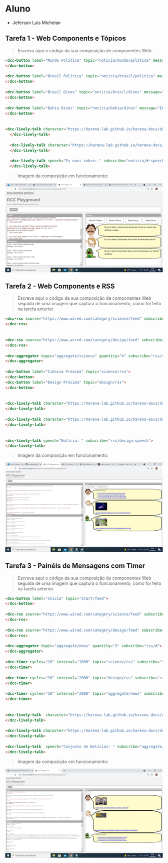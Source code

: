 

# Aluno
* Jeferson Luis Michelan

## Tarefa 1 - Web Components e Tópicos

> Escreva aqui o código da sua composição de componentes Web:

~~~html
<dcc-button label="Mundo Política" topic="noticia/mundo/politica" message="EUA retiram tropas do Afeganistão">
</dcc-button>

<dcc-button label="Brasil Política" topic="noticia/brasil/politica" message="Números de mortes por Covid é o menor dos últimos 2 meses">
</dcc-button>

<dcc-button label="Brasil Dinos" topic="noticia/brasil/dinos" message="Encontrado novo fóssil de dinossauro em SP">
</dcc-button>

<dcc-button label="Bahia Dinos" topic="noticia/bahia/dinos" message="Encontrato fóssul raro de dinossauro no interior da Bahia">
</dcc-button>


<dcc-lively-talk character="https://harena-lab.github.io/harena-docs/dccs/tutorial/images/doctor.png" speech="Eu ouvi sobre: " subscribe="#/politica:speech">
  </dcc-lively-talk>

  <dcc-lively-talk character="https://harena-lab.github.io/harena-docs/dccs/tutorial/images/nurse.png" speech="Eu ouvi sobre: " subscribe="noticia/brasil/#:speech">
  </dcc-lively-talk>

  <dcc-lively-talk speech="Eu ouvi sobre: " subscribe="noticia/#:speech">
  </dcc-lively-talk>
~~~

> Imagem da composição em funcionamento:

![Tarefa1](images/tarefa1.png)

## Tarefa 2 - Web Components e RSS
> Escreva aqui o código da sua composição de componentes Web seguida de uma imagem que captura o funcionamento, como foi feito na tarefa anterior.
~~~html
<dcc-rss source="https://www.wired.com/category/science/feed" subscribe="science/rss:next" topic="rss/science">
</dcc-rss>


<dcc-rss source="https://www.wired.com/category/design/feed" subscribe="design/rss:next" topic="rss/design">
</dcc-rss>

<dcc-aggregator topic="aggregate/science" quantity="4" subscribe="rss/science">
</dcc-aggregator>

<dcc-button label="Ciência Próxima" topic="science/rss">
</dcc-button>
<dcc-button label="Design Próxima" topic="design/rss">
</dcc-button>


<dcc-lively-talk character="https://harena-lab.github.io/harena-docs/dccs/tutorial/images/doctor.png" speech="Conjunto de Notícias: " subscribe="aggregate/science:speech">
</dcc-lively-talk>

<dcc-lively-talk character="https://harena-lab.github.io/harena-docs/dccs/tutorial/images/nurse.png" speech="Notícia: " subscribe="rss/science:speech">
</dcc-lively-talk>


<dcc-lively-talk speech="Notícia: " subscribe="rss/design:speech">
</dcc-lively-talk>
~~~

> Imagem da composição em funcionamento:

![Tarefa2](images/tarefa2.png)

## Tarefa 3 - Painéis de Mensagens com Timer
> Escreva aqui o código da sua composição de componentes Web seguida de uma imagem que captura o funcionamento, como foi feito na tarefa anterior.
~~~html
<dcc-button label="Inicia" topic="start/feed">
</dcc-button>

<dcc-rss source="https://www.wired.com/category/science/feed" subscribe="science/rss:next" topic="rss/science">
</dcc-rss>

<dcc-rss source="https://www.wired.com/category/design/feed" subscribe="design/rss:next" topic="rss/design">
</dcc-rss>

<dcc-aggregator topic="aggregate/news" quantity="3" subscribe="rss/#">
</dcc-aggregator>

<dcc-timer cycles="10" interval="1000" topic="science/rss" subscribe="start/feed:start">
</dcc-timer>

<dcc-timer cycles="10" interval="2000" topic="design/rss" subscribe="start/feed:start">
</dcc-timer>

<dcc-timer cycles="10" interval="2000" topic="aggregate/news" subscribe="start/feed:start">
</dcc-timer>


<dcc-lively-talk  character="https://harena-lab.github.io/harena-docs/dccs/tutorial/images/doctor.png" speech="Notícia :" subscribe="rss/science:speech">
</dcc-lively-talk>

<dcc-lively-talk character="https://harena-lab.github.io/harena-docs/dccs/tutorial/images/nurse.png" speech="Notícia: " subscribe="rss/design:speech">
</dcc-lively-talk>

<dcc-lively-talk  speech="Conjunto de Notícias: " subscribe="aggregate/news:speech">
</dcc-lively-talk>
~~~
> Imagem da composição em funcionamento:

![Tarefa3](images/tarefa3.png)
